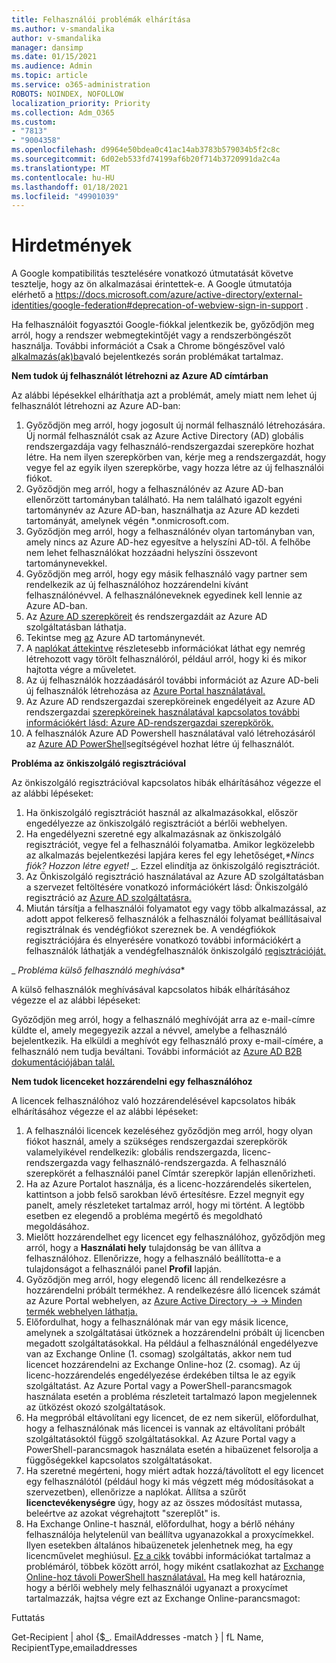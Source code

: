 ```yaml
---
title: Felhasználói problémák elhárítása
ms.author: v-smandalika
author: v-smandalika
manager: dansimp
ms.date: 01/15/2021
ms.audience: Admin
ms.topic: article
ms.service: o365-administration
ROBOTS: NOINDEX, NOFOLLOW
localization_priority: Priority
ms.collection: Adm_O365
ms.custom:
- "7813"
- "9004358"
ms.openlocfilehash: d9964e50bdea0c41ac14ab3783b579034b5f2c8c
ms.sourcegitcommit: 6d02eb533fd74199af6b20f714b3720991da2c4a
ms.translationtype: MT
ms.contentlocale: hu-HU
ms.lasthandoff: 01/18/2021
ms.locfileid: "49901039"
---
```

# <a name="announcements"></a>Hirdetmények

A Google kompatibilitás tesztelésére vonatkozó útmutatását követve tesztelje, hogy az ön alkalmazásai érintettek-e. A Google útmutatója elérhető a https://docs.microsoft.com/azure/active-directory/external-identities/google-federation#deprecation-of-webview-sign-in-support .

Ha felhasználóit fogyasztói Google-fiókkal jelentkezik be, győződjön meg arról, hogy a rendszer webmegtekintőjét vagy a rendszerböngészőt használja. További információt a Csak a Chrome böngészővel való [alkalmazás(ak)ba](https://docs.microsoft.com/office365/troubleshoot/miscellaneous/chrome-behavior-affects-applications)való bejelentkezés során problémákat tartalmaz.


**Nem tudok új felhasználót létrehozni az Azure AD címtárban**

Az alábbi lépésekkel elháríthatja azt a problémát, amely miatt nem lehet új felhasználót létrehozni az Azure AD-ban:

1. Győződjön meg arról, hogy jogosult új normál felhasználó létrehozására. Új normál felhasználót csak az Azure Active Directory (AD) globális rendszergazdája vagy felhasználó-rendszergazdai szerepköre hozhat létre. Ha nem ilyen szerepkörben van, kérje meg a rendszergazdát, hogy vegye fel az egyik ilyen szerepkörbe, vagy hozza létre az új felhasználói fiókot.
2. Győződjön meg arról, hogy a felhasználónév az Azure AD-ban ellenőrzött tartományban található. Ha nem található igazolt egyéni tartománynév az Azure AD-ban, használhatja az Azure AD kezdeti tartományát, amelynek végén *.onmicrosoft.com.
3. Győződjön meg arról, hogy a felhasználónév olyan tartományban van, amely nincs az Azure AD-hez egyesítve a helyszíni AD-től. A felhőbe nem lehet felhasználókat hozzáadni helyszíni összevont tartománynevekkel.
4. Győződjön meg arról, hogy egy másik felhasználó vagy partner sem rendelkezik az új felhasználóhoz hozzárendelni kívánt felhasználónévvel. A felhasználóneveknek egyedinek kell lennie az Azure AD-ban.
5. Az [Azure AD szerepköreit](https://ms.portal.azure.com/#blade/Microsoft_AAD_IAM/ActiveDirectoryMenuBlade/RolesAndAdministrators) és rendszergazdáit az Azure AD szolgáltatásban láthatja.
6. Tekintse meg [az](https://ms.portal.azure.com/#blade/Microsoft_AAD_IAM/ActiveDirectoryMenuBlade/Domains) Azure AD tartománynevét.
7. A [naplókat áttekintve](https://ms.portal.azure.com/#blade/Microsoft_AAD_IAM/ActiveDirectoryMenuBlade/Audit) részletesebb információkat láthat egy nemrég létrehozott vagy törölt felhasználóról, például arról, hogy ki és mikor hajtotta végre a műveletet.
8. Az új felhasználók hozzáadásáról további információt az Azure AD-beli új felhasználók létrehozása az [Azure Portal használatával.](https://docs.microsoft.com/azure/active-directory/fundamentals/add-users-azure-active-directory)
9. Az Azure AD rendszergazdai szerepköreinek engedélyeit az Azure AD rendszergazdai [szerepköreinek használatával kapcsolatos további információkért lásd: Azure AD-rendszergazdai szerepkörök.](https://docs.microsoft.com/azure/active-directory/roles/permissions-reference)
10. A felhasználók Azure AD Powershell használatával való létrehozásáról az [Azure AD PowerShell](https://docs.microsoft.com/powershell/module/azuread/new-azureaduser)segítségével hozhat létre új felhasználót.

**Probléma az önkiszolgáló regisztrációval**

Az önkiszolgáló regisztrációval kapcsolatos hibák elhárításához végezze el az alábbi lépéseket:

1. Ha önkiszolgáló regisztrációt használ az alkalmazásokkal, először engedélyezze az önkiszolgáló regisztrációt a bérlői webhelyen. 
2. Ha engedélyezni szeretné egy alkalmazásnak az önkiszolgáló regisztrációt, vegye fel a felhasználói folyamatba. Amikor legközelebb az alkalmazás bejelentkezési lapjára keres fel egy lehetőséget,*_*Nincs fiók? Hozzon létre egyet!_* _. Ezzel elindítja az önkiszolgáló regisztrációt.
3. Az Önkiszolgáló regisztráció használatával az Azure AD szolgáltatásban a szervezet feltöltésére vonatkozó információkért lásd: Önkiszolgáló regisztráció az [Azure AD szolgáltatásra.](https://docs.microsoft.com/azure/active-directory/enterprise-users/directory-self-service-signup)
4. Miután társítja a felhasználói folyamatot egy vagy több alkalmazással, az adott appot felkereső felhasználók a felhasználói folyamat beállításaival regisztrálnak és vendégfiókot szereznek be. A vendégfiókok regisztrációjára és elnyerésére vonatkozó további információkért a felhasználók láthatják a vendégfelhasználók önkiszolgáló [regisztrációját.](https://docs.microsoft.com/azure/active-directory/external-identities/self-service-sign-up-user-flow)

_ *Probléma külső felhasználó meghívása**

A külső felhasználók meghívásával kapcsolatos hibák elhárításához végezze el az alábbi lépéseket:

Győződjön meg arról, hogy a felhasználó meghívóját arra az e-mail-címre küldte el, amely megegyezik azzal a névvel, amelybe a felhasználó bejelentkezik. Ha elküldi a meghívót egy felhasználó proxy e-mail-címére, a felhasználó nem tudja beváltani. További információt az [Azure AD B2B dokumentációjában talál.](https://docs.microsoft.com/azure/active-directory/external-identities/)

**Nem tudok licenceket hozzárendelni egy felhasználóhoz**

A licencek felhasználóhoz való hozzárendelésével kapcsolatos hibák elhárításához végezze el az alábbi lépéseket:

1. A felhasználói licencek kezeléséhez győződjön meg arról, hogy olyan fiókot használ, amely a szükséges rendszergazdai szerepkörök valamelyikével rendelkezik: globális rendszergazda, licenc-rendszergazda vagy felhasználó-rendszergazda. A felhasználó szerepkörét a felhasználói  panel Címtár szerepkör lapján ellenőrizheti.
2. Ha az Azure Portalot használja, és a licenc-hozzárendelés sikertelen, kattintson a jobb felső sarokban lévő értesítésre. Ezzel megnyit egy panelt, amely részleteket tartalmaz arról, hogy mi történt. A legtöbb esetben ez elegendő a probléma megértő és megoldható megoldásához.
3. Mielőtt hozzárendelhet egy licencet egy felhasználóhoz, győződjön meg arról, hogy a **Használati hely** tulajdonság be van állítva a felhasználóhoz. Ellenőrizze, hogy a felhasználó beállította-e a tulajdonságot a felhasználói panel **Profil** lapján.
4. Győződjön meg arról, hogy elegendő licenc áll rendelkezésre a hozzárendelni próbált termékhez. A rendelkezésre álló licencek számát az Azure Portal webhelyen, az [Azure Active Directory -> -> Minden termék webhelyen láthatja.](https://ms.portal.azure.com/#blade/Microsoft_AAD_IAM/LicensesMenuBlade/Products)
5. Előfordulhat, hogy a felhasználónak már van egy másik licence, amelynek a szolgáltatásai ütköznek a hozzárendelni próbált új licencben megadott szolgáltatásokkal. Ha például a felhasználónál engedélyezve van az Exchange Online (1. csomag) szolgáltatás, akkor nem tud licencet hozzárendelni az Exchange Online-hoz (2. csomag). Az új licenc-hozzárendelés engedélyezése érdekében tiltsa le az egyik szolgáltatást. Az Azure Portal vagy a PowerShell-parancsmagok  használata esetén a probléma részleteit tartalmazó lapon megjelennek az ütközést okozó szolgáltatások.
6. Ha megpróbál eltávolítani egy licencet, de ez nem sikerül, előfordulhat, hogy a felhasználónak más licencei is vannak az eltávolítani próbált szolgáltatásoktól függő szolgáltatásokkal. Az Azure Portal vagy a PowerShell-parancsmagok használata esetén a hibaüzenet felsorolja a függőségekkel kapcsolatos szolgáltatásokat.
7. Ha szeretné megérteni, hogy miért adtak hozzá/távolított el egy licencet egy felhasználótól (például hogy ki más végzett még módosításokat a szervezetben), ellenőrizze a naplókat. Állítsa a szűrőt **licenctevékenységre** úgy, hogy az az összes módosítást mutassa, beleértve az azokat végrehajtott "szereplőt" is.
8. Ha Exchange Online-t használ, előfordulhat, hogy a bérlő néhány felhasználója helytelenül van beállítva ugyanazokkal a proxycímekkel. Ilyen esetekben általános hibaüzenetek jelenhetnek meg, ha egy licencművelet meghiúsul. [Ez a cikk](https://docs.microsoft.com/exchange/troubleshoot/administration/proxy-address-being-used) további információkat tartalmaz a problémáról, többek között arról, hogy miként csatlakozhat az [Exchange Online-hoz távoli PowerShell használatával.](https://docs.microsoft.com/powershell/exchange/connect-to-exchange-online-powershell) Ha meg kell határoznia, hogy a bérlői webhely mely felhasználói ugyanazt a proxycímet tartalmazzák, hajtsa végre ezt az Exchange Online-parancsmagot:

Futtatás

Get-Recipient | ahol {$_. EmailAddresses -match <user principal name> } | fL Name, RecipientType,emailaddresses





